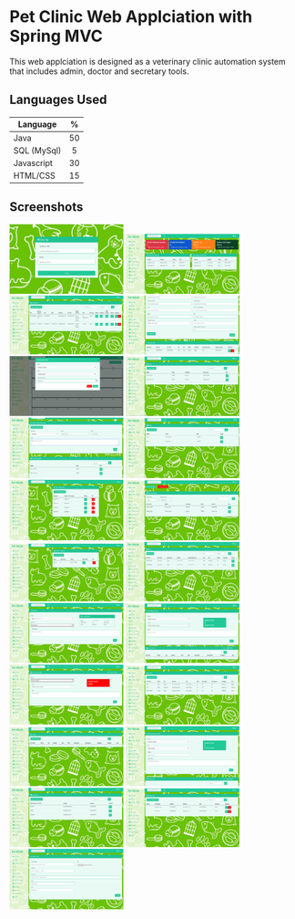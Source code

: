 # Pet Clinic Web Applciation with Spring MVC

This web applciation is designed as a veterinary clinic automation system that includes admin, doctor and secretary tools.

## Languages Used

| Language | % |
| ------------- |:-------------:|
| Java | 50 |
| SQL (MySql) | 5 |
| Javascript | 30 |
| HTML/CSS | 15 |

## Screenshots
<p>
<a href="https://github.com/oguzkaansari/Pet_Clinic_App/blob/main/screenshots/login.PNG" target="_blank">
<img src="https://github.com/oguzkaansari/Pet_Clinic_App/blob/main/screenshots/login.PNG" width="200" style="max-width:100%;"></a>
  
  <a href="https://github.com/oguzkaansari/Pet_Clinic_App/blob/main/screenshots/dashboard.PNG" target="_blank">
<img src="https://github.com/oguzkaansari/Pet_Clinic_App/blob/main/screenshots/dashboard.PNG" width="200" style="max-width:100%;"></a>
 
 <a href="https://github.com/oguzkaansari/Pet_Clinic_App/blob/main/screenshots/customerlist.PNG" target="_blank">
<img src="https://github.com/oguzkaansari/Pet_Clinic_App/blob/main/screenshots/customerlist.PNG" width="200" style="max-width:100%;"></a>
  
  <a href="https://github.com/oguzkaansari/Pet_Clinic_App/blob/main/screenshots/addcustomer.PNG" target="_blank">
<img src="https://github.com/oguzkaansari/Pet_Clinic_App/blob/main/screenshots/addcustomer.PNG" width="200" style="max-width:100%;"></a> 
  
  <a href="https://github.com/oguzkaansari/Pet_Clinic_App/blob/main/screenshots/addmeeting.PNG" target="_blank">
<img src="https://github.com/oguzkaansari/Pet_Clinic_App/blob/main/screenshots/addmeeting.PNG" width="200" style="max-width:100%;"></a>
 
  <a href="https://github.com/oguzkaansari/Pet_Clinic_App/blob/main/screenshots/buylist.PNG" target="_blank">
<img src="https://github.com/oguzkaansari/Pet_Clinic_App/blob/main/screenshots/buylist.PNG" width="200" style="max-width:100%;"></a>
 
  <a href="https://github.com/oguzkaansari/Pet_Clinic_App/blob/main/screenshots/buyform.PNG" target="_blank">
<img src="https://github.com/oguzkaansari/Pet_Clinic_App/blob/main/screenshots/buyform.PNG" width="200" style="max-width:100%;"></a>
 
  <a href="https://github.com/oguzkaansari/Pet_Clinic_App/blob/main/screenshots/agendalist.PNG" target="_blank">
<img src="https://github.com/oguzkaansari/Pet_Clinic_App/blob/main/screenshots/agendalist.PNG" width="200" style="max-width:100%;"></a>
 
  <a href="https://github.com/oguzkaansari/Pet_Clinic_App/blob/main/screenshots/categorylist.PNG" target="_blank">
<img src="https://github.com/oguzkaansari/Pet_Clinic_App/blob/main/screenshots/categorylist.PNG" width="200" style="max-width:100%;"></a>
 
  <a href="https://github.com/oguzkaansari/Pet_Clinic_App/blob/main/screenshots/chestlist.PNG" target="_blank">
<img src="https://github.com/oguzkaansari/Pet_Clinic_App/blob/main/screenshots/chestlist.PNG" width="200" style="max-width:100%;"></a>
 
  <a href="https://github.com/oguzkaansari/Pet_Clinic_App/blob/main/screenshots/grouplist.PNG" target="_blank">
<img src="https://github.com/oguzkaansari/Pet_Clinic_App/blob/main/screenshots/grouplist.PNG" width="200" style="max-width:100%;"></a>

  <a href="https://github.com/oguzkaansari/Pet_Clinic_App/blob/main/screenshots/lablist.PNG" target="_blank">
<img src="https://github.com/oguzkaansari/Pet_Clinic_App/blob/main/screenshots/lablist.PNG" width="200" style="max-width:100%;"></a>
 
 <a href="https://github.com/oguzkaansari/Pet_Clinic_App/blob/main/screenshots/labform.PNG" target="_blank">
<img src="https://github.com/oguzkaansari/Pet_Clinic_App/blob/main/screenshots/labform.PNG" width="200" style="max-width:100%;"></a>
 
 <a href="https://github.com/oguzkaansari/Pet_Clinic_App/blob/main/screenshots/payin.PNG" target="_blank">
<img src="https://github.com/oguzkaansari/Pet_Clinic_App/blob/main/screenshots/payin.PNG" width="200" style="max-width:100%;"></a>
 
  <a href="https://github.com/oguzkaansari/Pet_Clinic_App/blob/main/screenshots/payout.PNG" target="_blank">
<img src="https://github.com/oguzkaansari/Pet_Clinic_App/blob/main/screenshots/payout.PNG" width="200" style="max-width:100%;"></a>
 
  <a href="https://github.com/oguzkaansari/Pet_Clinic_App/blob/main/screenshots/productlist.PNG" target="_blank">
<img src="https://github.com/oguzkaansari/Pet_Clinic_App/blob/main/screenshots/productlist.PNG" width="200" style="max-width:100%;"></a>
 
  <a href="https://github.com/oguzkaansari/Pet_Clinic_App/blob/main/screenshots/salelist.PNG" target="_blank">
<img src="https://github.com/oguzkaansari/Pet_Clinic_App/blob/main/screenshots/salelist.PNG" width="200" style="max-width:100%;"></a>
 
  <a href="https://github.com/oguzkaansari/Pet_Clinic_App/blob/main/screenshots/saleform.PNG" target="_blank">
<img src="https://github.com/oguzkaansari/Pet_Clinic_App/blob/main/screenshots/saleform.PNG" width="200" style="max-width:100%;"></a>
 
  <a href="https://github.com/oguzkaansari/Pet_Clinic_App/blob/main/screenshots/supplierlist.PNG" target="_blank">
<img src="https://github.com/oguzkaansari/Pet_Clinic_App/blob/main/screenshots/supplierlist.PNG" width="200" style="max-width:100%;"></a>
 
  <a href="https://github.com/oguzkaansari/Pet_Clinic_App/blob/main/screenshots/userslist.PNG" target="_blank">
<img src="https://github.com/oguzkaansari/Pet_Clinic_App/blob/main/screenshots/userslist.PNG" width="200" style="max-width:100%;"></a>
 
  <a href="https://github.com/oguzkaansari/Pet_Clinic_App/blob/main/screenshots/userform.PNG" target="_blank">
<img src="https://github.com/oguzkaansari/Pet_Clinic_App/blob/main/screenshots/userform.PNG" width="200" style="max-width:100%;"></a>
 
 
 </p>
 
 
